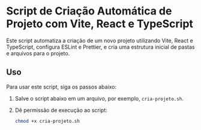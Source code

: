 # Script de Criação Automática de Projeto com Vite, React e TypeScript

Este script automatiza a criação de um novo projeto utilizando Vite, React e TypeScript, configura ESLint e Prettier, e cria uma estrutura inicial de pastas e arquivos para o projeto. 

## Uso

Para usar este script, siga os passos abaixo:

1. Salve o script abaixo em um arquivo, por exemplo, `cria-projeto.sh`.
2. Dê permissão de execução ao script:

   ```bash
   chmod +x cria-projeto.sh
